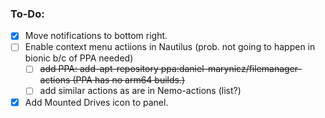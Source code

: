 ### To-Do:
- [x] Move notifications to bottom right.
- [ ] Enable context menu actiions in Nautilus (prob. not going to happen in bionic b/c of PPA needed)
  - [ ] ~~add PPA: add-apt-repository ppa:daniel-marynicz/filemanager-actions (PPA has no arm64 builds.)~~
  - [ ] add similar actions as are in Nemo-actions (list?)
- [x] Add Mounted Drives icon to panel.
